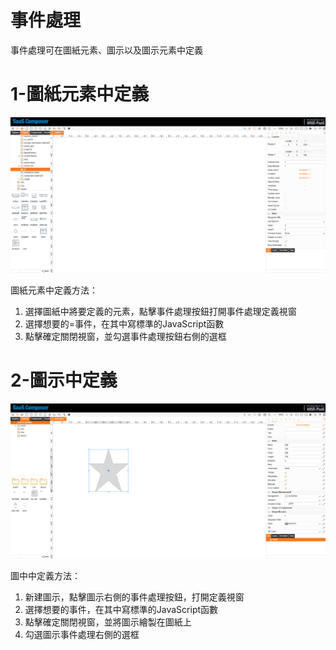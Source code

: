 # 事件處理  

事件處理可在圖紙元素、圖示以及圖示元素中定義

# 1-圖紙元素中定義

![圖紙元素事件處理.gif](e_01.gif)

圖紙元素中定義方法：

1. 選擇圖紙中將要定義的元素，點擊事件處理按鈕打開事件處理定義視窗
2. 選擇想要的=事件，在其中寫標準的JavaScript函數
3. 點擊確定關閉視窗，並勾選事件處理按鈕右側的選框


# 2-圖示中定義

![圖示事件處理.gif](e_02.gif)

圖中中定義方法：
1. 新建圖示，點擊圖示右側的事件處理按鈕，打開定義視窗
2. 選擇想要的事件，在其中寫標準的JavaScript函數
3. 點擊確定關閉視窗，並將圖示繪製在圖紙上
4. 勾選圖示事件處理右側的選框
